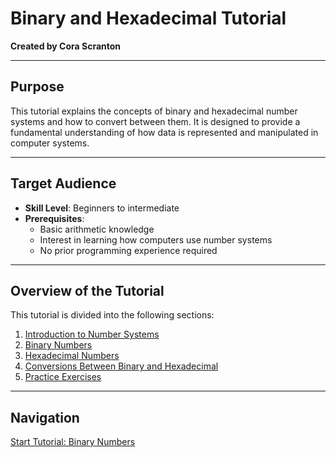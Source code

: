 # Binary and Hexadecimal Tutorial  
 
**Created by Cora Scranton**  

---

## Purpose  
This tutorial explains the concepts of binary and hexadecimal number systems and how to convert between them. It is designed to provide a fundamental understanding of how data is represented and manipulated in computer systems.  

---

## Target Audience  
- **Skill Level**: Beginners to intermediate  
- **Prerequisites**:  
  - Basic arithmetic knowledge  
  - Interest in learning how computers use number systems  
  - No prior programming experience required  

---

## Overview of the Tutorial  
This tutorial is divided into the following sections:  

1. [Introduction to Number Systems](#introduction-to-number-systems)  
2. [Binary Numbers](binary.md)  
3. [Hexadecimal Numbers](hexadecimal.md)  
4. [Conversions Between Binary and Hexadecimal](conversions.md)  
5. [Practice Exercises](practice.md)  

---

## Navigation  
[Start Tutorial: Binary Numbers](binary.md)
